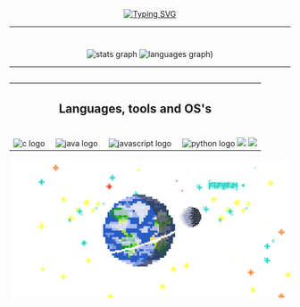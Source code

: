 <div align="center"><a href="https://git.io/typing-svg"><img src="https://readme-typing-svg.demolab.com?font=consolas&weight=500&size=35&duration=2500&pause=500&center=true&width=550&lines=%5E%E2%80%A2%EF%BB%8C%E2%80%A2%5E+Hello+everyone.;I'm+Kelvin+Martins!;Welcome+to+my+profile+%E2%97%95%E1%B4%A5%E2%97%95%CA%8B" alt="Typing SVG" /></a></div>

<hr>

<!-- <h1 align="center">ﾉ◕ヮ◕)ﾉ*:・ﾟ✧ Bem vindo ao meu perfil (=^･ｪ･^=))ﾉ彡☆</h1>-->

###

<br clear="both">

<div align="center"> <!-- Stats and most used languages-->
  <img src="https://github-readme-stats.vercel.app/api?username=KerubinSM5&hide_title=false&hide_rank=false&show_icons=true&include_all_commits=true&count_private=true&disable_animations=false&theme=prussian&locale=en&hide_border=false" height="150" alt="stats graph"  />
  <!--<img src="https://streak-stats.demolab.com?user=KerubinSM5&locale=en&mode=daily&theme=prussian&hide_border=false&border_radius=5" height="150" alt="streak graph"  />-->
  <img src="https://github-readme-stats.vercel.app/api/top-langs/?username=KerubinSM5&locale=en&hide_title=false&layout=compact&card_width=320&langs_count=5&theme=prussian&hide_border=false" height="150" alt="languages graph)"/>
</div>


<hr>

<table align="left">
  <tr>
    <th> <h2 align="center">Languages, tools and OS's</h2> </th>
    <!--<th> <h2 align="center">Linguagens aprendidas</h2> </th>
    <th> <h2 align="center">Sistemas Operacionais</h2> </th>-->
  </tr>
  <td> <!-- Aprendendo linguagens -->
    <br clear="both">
<div align="left"> 
  <img src="https://cdn.jsdelivr.net/gh/devicons/devicon/icons/c/c-original.svg" height="30" alt="c logo"  /> <!-- C -->
  <img width="12" />
  <!-- <img src="https://cdn.jsdelivr.net/gh/devicons/devicon/icons/csharp/csharp-original.svg" height="30" alt="csharp logo"  /> <!-- C#  
  <img width="12" /> -->
  <img src="https://cdn.jsdelivr.net/gh/devicons/devicon/icons/java/java-original.svg" height="30" alt="java logo"  /> <!-- Java -->
  <img width="12" />
  <img src="https://cdn.jsdelivr.net/gh/devicons/devicon/icons/javascript/javascript-original.svg" height="30" alt="javascript logo"  /> <!-- JavaScript -->
  <img width="12" />
  <img src="https://cdn.jsdelivr.net/gh/devicons/devicon/icons/python/python-original.svg" height="30" alt="python logo"  /> <!-- Python -->
  <img src="https://img.shields.io/badge/Windows-0078D6?style=for-the-badge&logo=windows&logoColor=white" />
  <img src="https://img.shields.io/badge/Linux-FCC624?style=for-the-badge&logo=linux&logoColor=black"/>
</div>
  </td>
</table>
<img src="https://github.com/KerubinSM5/KerubinSM5/blob/main/Terraelua%20-%20Copia.png" alt="Pixel Art" align="right" width="500">




<!-- <h2 align="center">Redes Sociais</h2>

<div align="center"> 
  <img src="https://img.shields.io/static/v1?message=Instagram&logo=instagram&label=&color=E4405F&logoColor=white&labelColor=&style=for-the-badge" height="35" alt="instagram logo"  />
  <img src="https://img.shields.io/static/v1?message=Discord&logo=discord&label=&color=7289DA&logoColor=white&labelColor=&style=for-the-badge" height="35" alt="discord logo"  />
  <a href="Kelvin.martins@sempreceub.com" target="_blank">
    <img src="https://img.shields.io/static/v1?message=Gmail&logo=gmail&label=&color=D14836&logoColor=white&labelColor=&style=for-the-badge" height="35" alt="gmail logo"  />
  </a>
  <img src="https://img.shields.io/static/v1?message=LinkedIn&logo=linkedin&label=&color=0077B5&logoColor=white&labelColor=&style=for-the-badge" height="35" alt="linkedin logo"  />
</div> 
<hr>-->

<!-- 
<br clear="both">
<img src="https://raw.githubusercontent.com/KerubinSM5/KerubinSM5/output/snake.svg" alt="Snake animation" align="center"/>
-->
